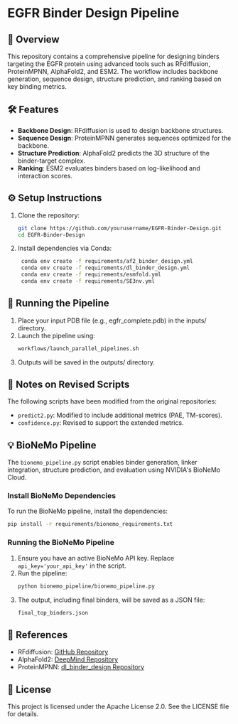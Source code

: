 # EGFR Binder Design Pipeline

## 🧬 Overview

This repository contains a comprehensive pipeline for designing binders targeting the EGFR protein using advanced tools such as RFdiffusion, ProteinMPNN, AlphaFold2, and ESM2. The workflow includes backbone generation, sequence design, structure prediction, and ranking based on key binding metrics.

## 🛠️ Features

- **Backbone Design**: RFdiffusion is used to design backbone structures.
- **Sequence Design**: ProteinMPNN generates sequences optimized for the backbone.
- **Structure Prediction**: AlphaFold2 predicts the 3D structure of the binder-target complex.
- **Ranking**: ESM2 evaluates binders based on log-likelihood and interaction scores.
  
## ⚙️ Setup Instructions

1. Clone the repository:
   ```bash
   git clone https://github.com/yourusername/EGFR-Binder-Design.git
   cd EGFR-Binder-Design
   
2. Install dependencies via Conda:

   ```bash
    conda env create -f requirements/af2_binder_design.yml
    conda env create -f requirements/dl_binder_design.yml
    conda env create -f requirements/esmfold.yml
    conda env create -f requirements/SE3nv.yml


## 🚀 Running the Pipeline

1. Place your input PDB file (e.g., egfr_complete.pdb) in the inputs/ directory.
2. Launch the pipeline using:
   ```bash
   workflows/launch_parallel_pipelines.sh

3. Outputs will be saved in the outputs/ directory.

## 📝 Notes on Revised Scripts

The following scripts have been modified from the original repositories:
- `predict2.py`: Modified to include additional metrics (PAE, TM-scores).
- `confidence.py`: Revised to support the extended metrics.

## 💡 BioNeMo Pipeline

The `bionemo_pipeline.py` script enables binder generation, linker integration, structure prediction, and evaluation using NVIDIA's BioNeMo Cloud.

### Install BioNeMo Dependencies
  To run the BioNeMo pipeline, install the dependencies:
  ```bash
  pip install -r requirements/bionemo_requirements.txt
```


### Running the BioNeMo Pipeline
1. Ensure you have an active BioNeMo API key. Replace `api_key='your_api_key'` in the script.
2. Run the pipeline:
   ```bash
   python bionemo_pipeline/bionemo_pipeline.py
3. The output, including final binders, will be saved as a JSON file:
   ```bash
   final_top_binders.json

## 📖 References

- RFdiffusion: [GitHub Repository](https://github.com/google-deepmind/alphafold/tree/main)
- AlphaFold2: [DeepMind Repository](https://github.com/google-deepmind/alphafold)
- ProteinMPNN: [dl_binder_design Repository](https://github.com/nrbennet/dl_binder_design)

## 📜 License

This project is licensed under the Apache License 2.0. See the LICENSE file for details.
